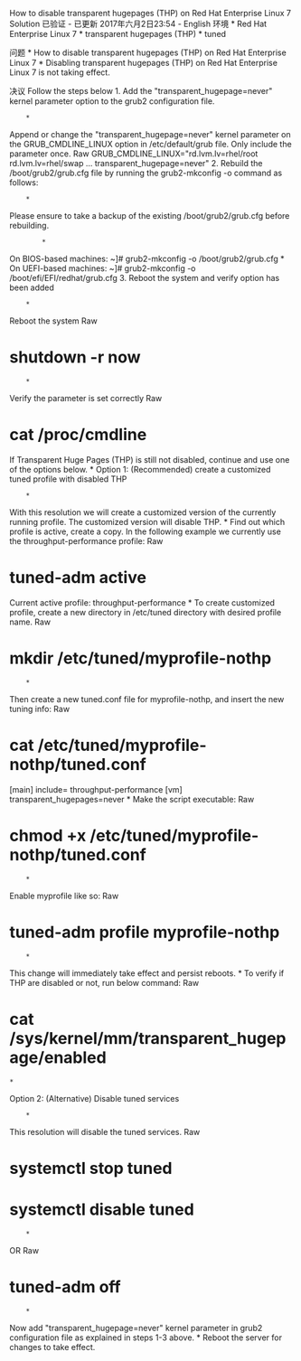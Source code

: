 How to disable transparent hugepages (THP) on Red Hat Enterprise Linux 7
Solution 已验证 - 已更新 2017年六月2日23:54 -
English
环境
	* 
Red Hat Enterprise Linux 7
	* 
transparent hugepages (THP)
	* 
tuned


问题
	* 
How to disable transparent hugepages (THP) on Red Hat Enterprise Linux 7
	* 
Disabling transparent hugepages (THP) on Red Hat Enterprise Linux 7 is not taking effect.


决议
Follow the steps below
	1. 
Add the "transparent_hugepage=never" kernel parameter option to the grub2 configuration file.

		* 
Append or change the "transparent_hugepage=never" kernel parameter on the GRUB_CMDLINE_LINUX option in /etc/default/grub file. Only include the parameter once.
Raw
GRUB_CMDLINE_LINUX="rd.lvm.lv=rhel/root rd.lvm.lv=rhel/swap ... transparent_hugepage=never"
	2. 
Rebuild the /boot/grub2/grub.cfg file by running the grub2-mkconfig -o command as follows:

		* 
Please ensure to take a backup of the existing /boot/grub2/grub.cfg before rebuilding.

			* 
On BIOS-based machines: ~]# grub2-mkconfig -o /boot/grub2/grub.cfg
			* 
On UEFI-based machines: ~]# grub2-mkconfig -o /boot/efi/EFI/redhat/grub.cfg
	3. 
Reboot the system and verify option has been added

		* 
Reboot the system
Raw
# shutdown -r now
		* 
Verify the parameter is set correctly
Raw
# cat /proc/cmdline


 
 
If Transparent Huge Pages (THP) is still not disabled, continue and use one of the options below.
	* 
Option 1: (Recommended) create a customized tuned profile with disabled THP

		* 
With this resolution we will create a customized version of the currently running profile. The customized version will disable THP.
		* 
Find out which profile is active, create a copy. In the following example we currently use the throughput-performance profile:
Raw
# tuned-adm active
Current active profile: throughput-performance
		* 
To create customized profile, create a new directory in /etc/tuned directory with desired profile name.
Raw
# mkdir /etc/tuned/myprofile-nothp
		* 
Then create a new tuned.conf file for myprofile-nothp, and insert the new tuning info:
Raw
# cat /etc/tuned/myprofile-nothp/tuned.conf
[main]
include= throughput-performance
[vm]
transparent_hugepages=never
		* 
Make the script executable:
Raw
# chmod +x /etc/tuned/myprofile-nothp/tuned.conf
		* 
Enable myprofile like so:
Raw
# tuned-adm profile myprofile-nothp
		* 
This change will immediately take effect and persist reboots.
		* 
To verify if THP are disabled or not, run below command:
Raw
# cat /sys/kernel/mm/transparent_hugepage/enabled
	* 
Option 2: (Alternative) Disable tuned services

		* 
This resolution will disable the tuned services.
Raw
# systemctl stop tuned
# systemctl disable tuned
		* 
OR
Raw
# tuned-adm off
		* 
Now add "transparent_hugepage=never" kernel parameter in grub2 configuration file as explained in steps 1-3 above.
		* 
Reboot the server for changes to take effect.

